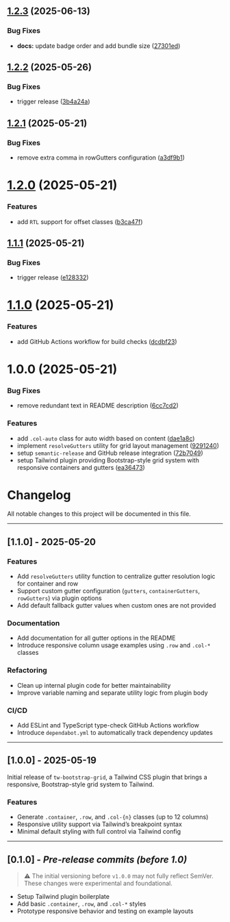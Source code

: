 ## [1.2.3](https://github.com/bawerbozdag/tw-bootstrap-grid/compare/v1.2.2...v1.2.3) (2025-06-13)


### Bug Fixes

* **docs:** update badge order and add bundle size ([27301ed](https://github.com/bawerbozdag/tw-bootstrap-grid/commit/27301ed59703909744618abc34d932c58756c66f))

## [1.2.2](https://github.com/bawerbozdag/tw-bootstrap-grid/compare/v1.2.1...v1.2.2) (2025-05-26)


### Bug Fixes

* trigger release ([3b4a24a](https://github.com/bawerbozdag/tw-bootstrap-grid/commit/3b4a24a51842b59d67b9afaedc85a439fdad7108))

## [1.2.1](https://github.com/bawerbozdag/tw-bootstrap-grid/compare/v1.2.0...v1.2.1) (2025-05-21)


### Bug Fixes

* remove extra comma in rowGutters configuration ([a3df9b1](https://github.com/bawerbozdag/tw-bootstrap-grid/commit/a3df9b16beba400378ae4cbc59729c0cfdc27196))

# [1.2.0](https://github.com/bawerbozdag/tw-bootstrap-grid/compare/v1.1.1...v1.2.0) (2025-05-21)


### Features

* add `RTL` support for offset classes ([b3ca47f](https://github.com/bawerbozdag/tw-bootstrap-grid/commit/b3ca47fd2e250df495e897a79b0990d372f45f92))

## [1.1.1](https://github.com/bawerbozdag/tw-bootstrap-grid/compare/v1.1.0...v1.1.1) (2025-05-21)


### Bug Fixes

* trigger release ([e128332](https://github.com/bawerbozdag/tw-bootstrap-grid/commit/e128332f12c6640092a10061853b980b57744bef))

# [1.1.0](https://github.com/bawerbozdag/tw-bootstrap-grid/compare/v1.0.0...v1.1.0) (2025-05-21)


### Features

* add GitHub Actions workflow for build checks ([dcdbf23](https://github.com/bawerbozdag/tw-bootstrap-grid/commit/dcdbf23fe83ff3d19b6fc0d3762c0a0fbaaed99d))

# 1.0.0 (2025-05-21)


### Bug Fixes

* remove redundant text in README description ([6cc7cd2](https://github.com/bawerbozdag/tw-bootstrap-grid/commit/6cc7cd2cfa64a8e33f876edfd949cca701284316))


### Features

* add `.col-auto` class for auto width based on content ([dae1a8c](https://github.com/bawerbozdag/tw-bootstrap-grid/commit/dae1a8c1eb677e4e98110183dd0223307d8e22e9))
* implement `resolveGutters` utility for grid layout management ([9291240](https://github.com/bawerbozdag/tw-bootstrap-grid/commit/9291240483d8f3b9d9a5745a9f63cebb10cac93c))
* setup `semantic-release` and GitHub release integration ([72b7049](https://github.com/bawerbozdag/tw-bootstrap-grid/commit/72b704999092bb75eeec5a8f06ba16d764f8707f))
* setup Tailwind plugin providing Bootstrap-style grid system with responsive containers and gutters ([ea36473](https://github.com/bawerbozdag/tw-bootstrap-grid/commit/ea36473ad113b58b8b605a7be0e42acab300a3d5))

# Changelog

All notable changes to this project will be documented in this file.

---

## [1.1.0] - 2025-05-20

### Features

- Add `resolveGutters` utility function to centralize gutter resolution logic for container and row
- Support custom gutter configuration (`gutters`, `containerGutters`, `rowGutters`) via plugin options
- Add default fallback gutter values when custom ones are not provided

### Documentation

- Add documentation for all gutter options in the README
- Introduce responsive column usage examples using `.row` and `.col-*` classes

### Refactoring

- Clean up internal plugin code for better maintainability
- Improve variable naming and separate utility logic from plugin body

### CI/CD

- Add ESLint and TypeScript type-check GitHub Actions workflow
- Introduce `dependabot.yml` to automatically track dependency updates

---

## [1.0.0] - 2025-05-19

Initial release of `tw-bootstrap-grid`, a Tailwind CSS plugin that brings a responsive, Bootstrap-style grid system to Tailwind.

### Features

- Generate `.container`, `.row`, and `.col-{n}` classes (up to 12 columns)
- Responsive utility support via Tailwind’s breakpoint syntax
- Minimal default styling with full control via Tailwind config

---

## [0.1.0] - _Pre-release commits (before 1.0)_

> ⚠️ The initial versioning before `v1.0.0` may not fully reflect SemVer. These changes were experimental and foundational.

- Setup Tailwind plugin boilerplate
- Add basic `.container`, `.row`, and `.col-*` styles
- Prototype responsive behavior and testing on example layouts
